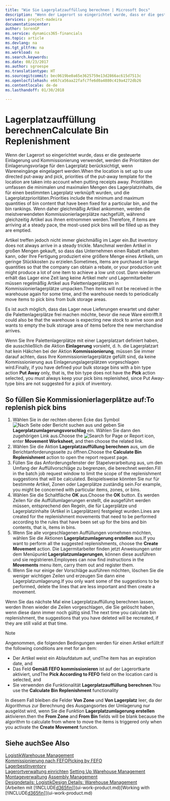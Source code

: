 ```yaml
---
title: "Wie Sie Lagerplatzauffüllung berechnen | Microsoft Docs"
description: "Wenn der Lagerort so eingerichtet wurde, dass er die gesteuerte Einlagerung und Kommissionierung verwendet, werden die Prioritäten der Einlagerungsvorlage für den Lagerplatz berücksichtigt, wenn Wareneingänge eingelagert werden."
services: project-madeira
documentationcenter: 
author: SorenGP
ms.service: dynamics365-financials
ms.topic: article
ms.devlang: na
ms.tgt_pltfrm: na
ms.workload: na
ms.search.keywords: 
ms.date: 08/23/2017
ms.author: sgroespe
ms.translationtype: HT
ms.sourcegitcommit: bec0619be0a65e3625759e13d2866ac615d7513c
ms.openlocfilehash: e667ca56aa22fafc7fe6d0a4880c419a4272db26
ms.contentlocale: de-de
ms.lasthandoff: 01/30/2018

---
```

# <a name="calculate-bin-replenishment"></a><span data-ttu-id="df103-103">Lagerplatzauffüllung berechnen</span><span class="sxs-lookup"><span data-stu-id="df103-103">Calculate Bin Replenishment</span></span>
<span data-ttu-id="df103-104">Wenn der Lagerort so eingerichtet wurde, dass er die gesteuerte Einlagerung und Kommissionierung verwendet, werden die Prioritäten der Einlagerungsvorlage für den Lagerplatz berücksichtigt, wenn Wareneingänge eingelagert werden.</span><span class="sxs-lookup"><span data-stu-id="df103-104">When the location is set up to use directed put-away and pick, priorities of the put-away template for the location are taken into account when putting receipts away.</span></span> <span data-ttu-id="df103-105">Prioritäten umfassen die minimalen und maximalen Mengen des Lagerplatzinhalts, die für einen bestimmten Lagerplatz verknüpft wurden, und die Lagerplatzprioritäten.</span><span class="sxs-lookup"><span data-stu-id="df103-105">Priorities include the minimum and maximum quantities of bin content that have been fixed for a particular bin, and the bin rankings.</span></span> <span data-ttu-id="df103-106">Wenn daher gleichmäßig Artikel ankommen, werden die meistverwendeten Kommissionierlagerplätze nachgefüllt, während gleichzeitig Artikel aus ihnen entnommen werden.</span><span class="sxs-lookup"><span data-stu-id="df103-106">Therefore, if items are arriving at a steady pace, the most-used pick bins will be filled up as they are emptied.</span></span>  

<span data-ttu-id="df103-107">Artikel treffen jedoch nicht immer gleichmäßig im Lager ein.</span><span class="sxs-lookup"><span data-stu-id="df103-107">But inventory does not always arrive in a steady trickle.</span></span> <span data-ttu-id="df103-108">Manchmal werden Artikel in großen Mengen gekauft, so dass das Unternehmen einen Rabatt erhalten kann, oder Ihre Fertigung produziert eine größere Menge eines Artikels, um geringe Stückkosten zu erzielen.</span><span class="sxs-lookup"><span data-stu-id="df103-108">Sometimes, items are purchased in large quantities so that the company can obtain a rebate, or your production unit might produce a lot of one item to achieve a low unit cost.</span></span> <span data-ttu-id="df103-109">Dann wiederum erhält das Lager eine Zeit lang keine Artikel mehr und Lagermitarbeiter müssen regelmäßig Artikel aus Palettenlagerplätzen in Kommissionierlagerplätze umpacken.</span><span class="sxs-lookup"><span data-stu-id="df103-109">Then items will not be received in the warehouse again for some time, and the warehouse needs to periodically move items to pick bins from bulk storage areas.</span></span>  

<span data-ttu-id="df103-110">Es ist auch möglich, dass das Lager neue Lieferungen erwartet und daher die Palettenlagerplätze frei machen möchte, bevor die neue Ware eintrifft.</span><span class="sxs-lookup"><span data-stu-id="df103-110">It could also be that the warehouse is expecting new stock to arrive soon and wants to empty the bulk storage area of items before the new merchandise arrives.</span></span>  

<span data-ttu-id="df103-111">Wenn Sie Ihre Palettenlagerplätze mit einer Lagerplatzart definiert haben, die ausschließlich die Aktion **Einlagerung** vorsieht, d. h. die Lagerplatzart hat kein Häkchen bei der Aktion **Kommissionierung**, müssen Sie immer darauf achten, dass Ihre Kommissionierlagerplätze gefüllt sind, da keine Kommissionierung aus Einlagerungslagerplätzen vorgeschlagen wird.</span><span class="sxs-lookup"><span data-stu-id="df103-111">Finally, if you have defined your bulk storage bins with a bin type action **Put Away** only, that is, the bin type does not have the **Pick** action selected, you must always keep your pick bins replenished, since Put Away-type bins are not suggested for a pick of inventory.</span></span>  

## <a name="to-replenish-pick-bins"></a><span data-ttu-id="df103-112">So füllen Sie Kommissionierlagerplätze auf:</span><span class="sxs-lookup"><span data-stu-id="df103-112">To replenish pick bins</span></span>  
1.  <span data-ttu-id="df103-113">Wählen Sie in der rechten oberen Ecke das Symbol ![Nach Seite oder Bericht suchen](media/ui-search/search_small.png "Symbol Nach Seite oder Bericht suchen") aus und geben Sie **Lagerplatzumlagerungsvorschlag** ein. Wählen Sie dann den zugehörigen Link aus.</span><span class="sxs-lookup"><span data-stu-id="df103-113">Choose the ![Search for Page or Report](media/ui-search/search_small.png "Search for Page or Report icon") icon, enter **Movement Worksheet**, and then choose the related link.</span></span>  
2.  <span data-ttu-id="df103-114">Wählen Sie die Aktion **Lagerplatzauffüllung berechnen** aus, um die Berichtanforderungsseite zu öffnen.</span><span class="sxs-lookup"><span data-stu-id="df103-114">Choose the **Calculate Bin Replenishment** action to open the report request page.</span></span>  
3.  <span data-ttu-id="df103-115">Füllen Sie das Anforderungsfenster der Stapelverarbeitung aus, um den Umfang der Auffüllvorschläge zu begrenzen, die berechnet werden.</span><span class="sxs-lookup"><span data-stu-id="df103-115">Fill in the batch job request window to limit the scope of the replenishment suggestions that will be calculated.</span></span> <span data-ttu-id="df103-116">Beispielsweise könnten Sie nur für bestimmte Artikel, Zonen oder Lagerplätze zuständig sein.</span><span class="sxs-lookup"><span data-stu-id="df103-116">For example, you might be concerned with particular items, zones, or bins.</span></span>  
4.  <span data-ttu-id="df103-117">Wählen Sie die Schaltfläche **OK** aus.</span><span class="sxs-lookup"><span data-stu-id="df103-117">Choose the **OK** button.</span></span> <span data-ttu-id="df103-118">Es werden Zeilen für die Auffüllumlagerungen erstellt, die ausgeführt werden müssen, entsprechend den Regeln, die für Lagerplätze und Lagerplatzinhalte (Artikel in Lagerplätzen) festgelegt wurden.</span><span class="sxs-lookup"><span data-stu-id="df103-118">Lines are created for the replenishment movements that need to be performed according to the rules that have been set up for the bins and bin contents, that is, items in bins.</span></span>  
5.  <span data-ttu-id="df103-119">Wenn Sie alle vorgeschlagenen Auffüllungen vornehmen möchten, wählen Sie die Aktionen **Lagerplatzumlagerung erstellen** aus.</span><span class="sxs-lookup"><span data-stu-id="df103-119">If you want to perform all the suggested replenishments, choose the **Create Movement** action.</span></span> <span data-ttu-id="df103-120">Die Lagermitarbeiter finden jetzt Anweisungen unter dem Menüpunkt **Lagerplatzumlagerungen**, können diese ausführen und sie registrieren.</span><span class="sxs-lookup"><span data-stu-id="df103-120">Employees can now find instructions in the **Movements** menu item, carry them out and register them.</span></span>  
6.  <span data-ttu-id="df103-121">Wenn Sie nur einige der Vorschläge ausführen möchten, löschen Sie die weniger wichtigen Zeilen und erzeugen Sie dann eine Lagerplatzumlagerung.</span><span class="sxs-lookup"><span data-stu-id="df103-121">If you only want some of the suggestions to be performed, delete the lines that are less important and then create a movement.</span></span>  

<span data-ttu-id="df103-122">Wenn Sie das nächste Mal eine Lagerplatzauffüllung berechnen lassen, werden Ihnen wieder die Zeilen vorgeschlagen, die Sie gelöscht haben, wenn diese dann immer noch gültig sind.</span><span class="sxs-lookup"><span data-stu-id="df103-122">The next time you calculate bin replenishment, the suggestions that you have deleted will be recreated, if they are still valid at that time.</span></span>  

> [!NOTE]  
>  <span data-ttu-id="df103-123">Angenommen, die folgenden Bedingungen werden für einen Artikel erfüllt:</span><span class="sxs-lookup"><span data-stu-id="df103-123">If the following conditions are met for an item:</span></span>  
>   
>  -   <span data-ttu-id="df103-124">Der Artikel weist ein Ablaufdatum auf, und</span><span class="sxs-lookup"><span data-stu-id="df103-124">The item has an expiration date, and</span></span>  
> -   <span data-ttu-id="df103-125">Das Feld **Gemäß FEFO kommissionieren** ist auf der Lagerortkarte aktiviert, und</span><span class="sxs-lookup"><span data-stu-id="df103-125">The **Pick According to FEFO** field on the location card is selected, and</span></span>  
> -   <span data-ttu-id="df103-126">Sie verwenden die Funktionalität **Lagerplatzauffüllung berechnen**.</span><span class="sxs-lookup"><span data-stu-id="df103-126">You use the **Calculate Bin Replenishment** functionality</span></span>  
>   
>  <span data-ttu-id="df103-127">In diesem Fall bleiben die Felder **Von Zone** und **Von Lagerplatz** leer, da der Algorithmus zur Berechnung des Ausgangsortes der Umlagerung nur ausgelöst wird, wenn Sie die Funktion **Lagerplatzumlagerung erstellen** aktivieren.</span><span class="sxs-lookup"><span data-stu-id="df103-127">then the **From Zone** and **From Bin** fields will be blank because the algorithm to calculate from where to move the items is triggered only when you activate the **Create Movement** function.</span></span>  

## <a name="see-also"></a><span data-ttu-id="df103-128">Siehe auch</span><span class="sxs-lookup"><span data-stu-id="df103-128">See Also</span></span>  
[<span data-ttu-id="df103-129">Logistik</span><span class="sxs-lookup"><span data-stu-id="df103-129">Warehouse Management</span></span>](warehouse-manage-warehouse.md)  
[<span data-ttu-id="df103-130">Kommissionierung nach FEFO</span><span class="sxs-lookup"><span data-stu-id="df103-130">Picking by FEFO</span></span>](warehouse-picking-by-fefo.md)  
[<span data-ttu-id="df103-131">Lagerbest</span><span class="sxs-lookup"><span data-stu-id="df103-131">Inventory</span></span>](inventory-manage-inventory.md)  
<span data-ttu-id="df103-132">[Lagerortverwaltung einrichten](warehouse-setup-warehouse.md)   </span><span class="sxs-lookup"><span data-stu-id="df103-132">[Setting Up Warehouse Management](warehouse-setup-warehouse.md)   </span></span>  
<span data-ttu-id="df103-133">[Montageverwaltung](assembly-assemble-items.md)  </span><span class="sxs-lookup"><span data-stu-id="df103-133">[Assembly Management](assembly-assemble-items.md)  </span></span>  
[<span data-ttu-id="df103-134">Designdetails: Logistik</span><span class="sxs-lookup"><span data-stu-id="df103-134">Design Details: Warehouse Management</span></span>](design-details-warehouse-management.md)  
<span data-ttu-id="df103-135">[Arbeiten mit [!INCLUDE[d365fin](includes/d365fin_md.md)]](ui-work-product.md)</span><span class="sxs-lookup"><span data-stu-id="df103-135">[Working with [!INCLUDE[d365fin](includes/d365fin_md.md)]](ui-work-product.md)</span></span>

